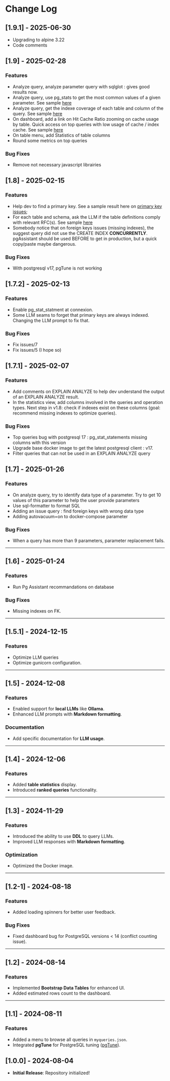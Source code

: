 # Change Log

## [1.9.1] - 2025-06-30
- Upgrading to alpine 3.22
- Code comments


## [1.9] - 2025-02-28
### Features
- Analyze query, analyze parameter query with sqlglot : gives good results now.
- Analyze query, use pg_stats to get the most common values of a given parameter. See sample [here](media/analyze_parameters.png)
- Analyze query, get the indexe coverage of each table and column of the query. See sample [here](media/index_coverage.png)
- On dashboard, add a link on Hit Cache Ratio zooming on cache usage by table. Quick access on top queries with low usage of cache / index cache. See sample [here](media/cache_usage.png)
- On table menu, add Statistics of table columns
- Round some metrics on top queries
### Bug Fixes
- Remove not necessary javascript librairies

## [1.8] - 2025-02-15
### Features
- Help dev to find a primary key. See a sample result here on [primary key issues](media/issue_missing_pk.png);
- For each table and schema, ask the LLM if the table definitions comply with relevant RFC(s). See sample [here](media/table_structure.png)
- Somebody notice that on foreign keys issues (missing indexes), the suggest query did not use the CREATE INDEX **CONCURRENTLY**. pgAssistant should be used BEFORE to get in production, but a quick copy/paste maybe dangerous. 
### Bug Fixes
- With postgresql v17, pgTune is not working

## [1.7.2] - 2025-02-13
### Features
- Enable pg_stat_statment at connexion.
- Some LLM seams to forget that primary keys are always indexed. Changing the LLM prompt to fix that. 
### Bug Fixes
- Fix issues/7
- Fix issues/5 (I hope so)

## [1.7.1] - 2025-02-07
### Features
- Add comments on EXPLAIN ANALYZE to help dev understand the output of an EXPLAIN ANALYZE result.
- In the statistics view, add columns involved in the queries and operation types. Next step in v1.8: check if indexes exist on these columns (goal: recommend missing indexes to optimize queries).
### Bug Fixes
- Top queries bug with postgresql 17 : pg_stat_statements missing columns with this version
- Upgrade base docker image to get the latest postgresql client : v17.  
- Filter queries that can not be used in an EXPLAIN ANALYZE query 

## [1.7] - 2025-01-26
### Features
- On analyze query, try to identify data type of a parameter. Try to get 10 values of this parameter to help the user provide parameters
- Use sql-formatter to format SQL
- Adding an issue query : find foreign keys with wrong data type
- Adding autovacuum=on to docker-compose parameter
### Bug Fixes
- When a query has more than 9 parameters, parameter replacement fails.

---

## [1.6] - 2025-01-24
### Features
- Run Pg Assistant recommandations on database
### Bug Fixes
- Missing indexes on FK.

---

## [1.5.1] - 2024-12-15
### Features
- Optimize LLM queries
- Optimize gunicorn configuration.

---

## [1.5] - 2024-12-08
### Features
- Enabled support for **local LLMs** like **Ollama**.
- Enhanced LLM prompts with **Markdown formatting**.

### Documentation
- Add specific documentation for **LLM usage**.

---

## [1.4] - 2024-12-06
### Features
- Added **table statistics** display.
- Introduced **ranked queries** functionality.


---

## [1.3] - 2024-11-29
### Features
- Introduced the ability to use **DDL** to query LLMs.
- Improved LLM responses with **Markdown formatting**.

### Optimization
- Optimized the Docker image.

---

## [1.2-1] - 2024-08-18
### Features
- Added loading spinners for better user feedback.

### Bug Fixes
- Fixed dashboard bug for PostgreSQL versions < 14 (conflict counting issue).

---

## [1.2] - 2024-08-14
### Features
- Implemented **Bootstrap Data Tables** for enhanced UI.
- Added estimated rows count to the dashboard.

---

## [1.1] - 2024-08-11
### Features
- Added a menu to browse all queries in `myqueries.json`.
- Integrated **pgTune** for PostgreSQL tuning ([pgTune](https://pgtune.leopard.in.ua/)).


## [1.0.0] - 2024-08-04
- **Initial Release**: Repository initialized!









